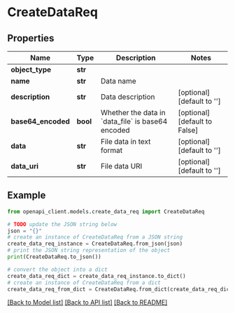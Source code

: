 # CreateDataReq


## Properties

Name | Type | Description | Notes
------------ | ------------- | ------------- | -------------
**object_type** | **str** |  | 
**name** | **str** | Data name | 
**description** | **str** | Data description | [optional] [default to '']
**base64_encoded** | **bool** | Whether the data in &#x60;data_file&#x60; is base64 encoded | [optional] [default to False]
**data** | **str** | File data in text format | [optional] [default to '']
**data_uri** | **str** | File data URI | [optional] [default to '']

## Example

```python
from openapi_client.models.create_data_req import CreateDataReq

# TODO update the JSON string below
json = "{}"
# create an instance of CreateDataReq from a JSON string
create_data_req_instance = CreateDataReq.from_json(json)
# print the JSON string representation of the object
print(CreateDataReq.to_json())

# convert the object into a dict
create_data_req_dict = create_data_req_instance.to_dict()
# create an instance of CreateDataReq from a dict
create_data_req_from_dict = CreateDataReq.from_dict(create_data_req_dict)
```
[[Back to Model list]](../README.md#documentation-for-models) [[Back to API list]](../README.md#documentation-for-api-endpoints) [[Back to README]](../README.md)



